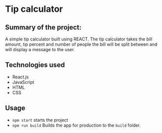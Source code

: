 # Tip calculator

## Summary of the project:
A simple tip calculator built using REACT. The tip calculator takes the bill amount, tip percent and number of people the bill will be split between and will display a message to the user.  

## Technologies used
 - React.js
 - JavaScript
 - HTML
 - CSS
 
 ## Usage
 - `npm start` starts the project
 - `npm run build` Builds the app for production to the `build` folder.
